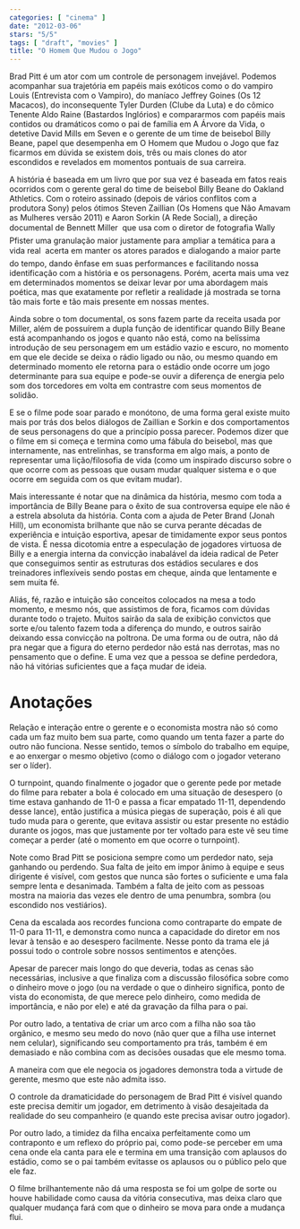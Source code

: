 ```yaml
---
categories: [ "cinema" ]
date: "2012-03-06"
stars: "5/5"
tags: [ "draft", "movies" ]
title: "O Homem Que Mudou o Jogo"
---
```

Brad Pitt é um ator com um controle de personagem invejável. Podemos
acompanhar sua trajetória em papéis mais exóticos como o do vampiro
Louis (Entrevista com o Vampiro), do maníaco Jeffrey Goines (Os 12
Macacos), do inconsequente Tyler Durden (Clube da Luta) e do cômico
Tenente Aldo Raine (Bastardos Inglórios) e compararmos com papéis mais
contidos ou dramáticos como o pai de família em A Árvore da Vida,
o detetive David Mills em Seven e o gerente de um time de beisebol Billy
Beane, papel que desempenha em O Homem que Mudou o Jogo que faz ficarmos
em dúvida se existem dois, três ou mais clones do ator escondidos e
revelados em momentos pontuais de sua carreira.

A história é baseada em um livro que por sua vez é baseada em fatos
reais ocorridos com o gerente geral do time de beisebol Billy Beane do
Oakland Athletics. Com o roteiro assinado (depois de vários conflitos com
a produtora Sony) pelos ótimos Steven Zaillian (Os Homens que Não Amavam
as Mulheres versão 2011) e Aaron Sorkin (A Rede Social), a direção
documental de Bennett Miller  que usa com o diretor de fotografia Wally
Pfister uma granulação maior justamente para ampliar a temática para
a vida real  acerta em manter os atores parados e dialogando a maior
parte do tempo, dando ênfase em suas performances e facilitando nossa
identificação com a história e os personagens. Porém, acerta mais
uma vez em determinados momentos se deixar levar por uma abordagem mais
poética, mas que exatamente por refletir a realidade já mostrada se
torna tão mais forte e tão mais presente em nossas mentes.

Ainda sobre o tom documental, os sons fazem parte da receita usada por
Miller, além de possuírem a dupla função de identificar quando Billy
Beane está acompanhando os jogos e quanto não está, como na belíssima
introdução de seu personagem em um estádio vazio e escuro, no momento
em que ele decide se deixa o rádio ligado ou não, ou mesmo quando
em determinado momento ele retorna para o estádio onde ocorre um jogo
determinante para sua equipe e pode-se ouvir a diferença de energia pelo
som dos torcedores em volta em contrastre com seus momentos de solidão.

E se o filme pode soar parado e monótono, de uma forma geral existe
muito mais por trás dos belos diálogos de Zaillian e Sorkin e
dos comportamentos de seus personagens do que a princípio possa
parecer. Podemos dizer que o filme em si começa e termina como uma
fábula do beisebol, mas que internamente, nas entrelinhas, se transforma
em algo mais, a ponto de representar uma lição/filosofia de vida (como
um inspirado discurso sobre o que ocorre com as pessoas que ousam mudar
qualquer sistema e o que ocorre em seguida com os que evitam mudar).

Mais interessante é notar que na dinâmica da história, mesmo com toda
a importância de Billy Beane para o êxito de sua controversa equipe ele
não é a estrela absoluta da história. Conta com a ajuda de Peter Brand
(Jonah Hill), um economista brilhante que não se curva perante décadas
de experiência e intuição esportiva, apesar de timidamente expor seus
pontos de vista. É nessa dicotomia entre a especulação de jogadores
virtuosa de Billy e a energia interna da convicção inabalável da
ideia radical de Peter que conseguimos sentir as estruturas dos estádios
seculares e dos treinadores inflexíveis sendo postas em cheque, ainda
que lentamente e sem muita fé.

Aliás, fé, razão e intuição são conceitos colocados na mesa a
todo momento, e mesmo nós, que assistimos de fora, ficamos com dúvidas
durante todo o trajeto. Muitos sairão da sala de exibição convictos
que sorte e/ou talento fazem toda a diferença do mundo, e outros sairão
deixando essa convicção na poltrona. De uma forma ou de outra, não dá
pra negar que a figura do eterno perdedor não está nas derrotas, mas
no pensamento que o define. E uma vez que a pessoa se define perdedora,
não há vitórias suficientes que a faça mudar de ideia.

Anotações
=========

Relação e interação entre o gerente e o economista mostra não só
como cada um faz muito bem sua parte, como quando um tenta fazer a parte
do outro não funciona. Nesse sentido, temos o símbolo do trabalho em
equipe, e ao enxergar o mesmo objetivo (como o diálogo com o jogador
veterano ser o líder).

O turnpoint, quando finalmente o jogador que o gerente pede por metade
do filme para rebater a bola é colocado em uma situação de desespero
(o time estava ganhando de 11-0 e passa a ficar empatado 11-11, dependendo
desse lance), então justifica a música piegas de superação, pois é
ali que tudo muda para o gerente, que evitava assistir ou estar presente
no estádio durante os jogos, mas que justamente por ter voltado para
este vê seu time começar a perder (até o momento em que ocorre o
turnpoint).

Note como Brad Pitt se posiciona sempre como um perdedor nato, seja
ganhando ou perdendo. Sua falta de jeito em impor ânimo à equipe e seus
dirigente é visível, com gestos que nunca são fortes o suficiente
e uma fala sempre lenta e desanimada. Também a falta de jeito com as
pessoas mostra na maioria das vezes ele dentro de uma penumbra, sombra
(ou escondido nos vestiários).

Cena da escalada aos recordes funciona como contraparte do empate de
11-0 para 11-11, e demonstra como nunca a capacidade do diretor em nos
levar à tensão e ao desespero facilmente. Nesse ponto da trama ele
já possui todo o controle sobre nossos sentimentos e atenções.

Apesar de parecer mais longo do que deveria, todas as cenas são
necessárias, inclusive a que finaliza com a discussão filosófica sobre
como o dinheiro move o jogo (ou na verdade o que o dinheiro significa,
ponto de vista do economista, de que merece pelo dinheiro, como medida de
importância, e não por ele) e até da gravação da filha para o pai.

Por outro lado, a tentativa de criar um arco com a filha não soa tão
orgânico, e mesmo seu medo do novo (não quer que a filha use internet
nem celular), significando seu comportamento pra trás, também é em
demasiado e não combina com as decisões ousadas que ele mesmo toma.

A maneira com que ele negocia os jogadores demonstra toda a virtude de
gerente, mesmo que este não admita isso.

O controle da dramaticidade do personagem de Brad Pitt é visível quando
este precisa demitir um jogador, em detrimento à visão desajeitada
da realidade do seu companheiro (e quando este precisa avisar outro
jogador).

Por outro lado, a timidez da filha encaixa perfeitamente como um
contraponto e um reflexo do próprio pai, como pode-se perceber em uma
cena onde ela canta para ele e termina em uma transição com aplausos
do estádio, como se o pai também evitasse os aplausos ou o público
pelo que ele faz.

O filme brilhantemente não dá uma resposta se foi um golpe de sorte ou
houve habilidade como causa da vitória consecutiva, mas deixa claro que
qualquer mudança fará com que o dinheiro se mova para onde a mudança
flui.

